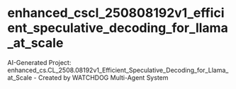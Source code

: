 # enhanced_cscl_250808192v1_efficient_speculative_decoding_for_llama_at_scale
AI-Generated Project: enhanced_cs.CL_2508.08192v1_Efficient_Speculative_Decoding_for_Llama_at_Scale - Created by WATCHDOG Multi-Agent System
